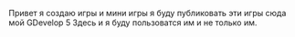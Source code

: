 Привет я создаю игры и мини игры я буду публиковать эти игры сюда мой GDevelop 5 Здесь и я буду пользоватся им и не только им.
